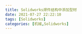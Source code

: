 ```yaml
---
title: Solidworks焊件结构中添加型材
date: 2021-07-27 22:22:10
tags: [Solidworks]
categories: [机械,Solidworks]
---
```

